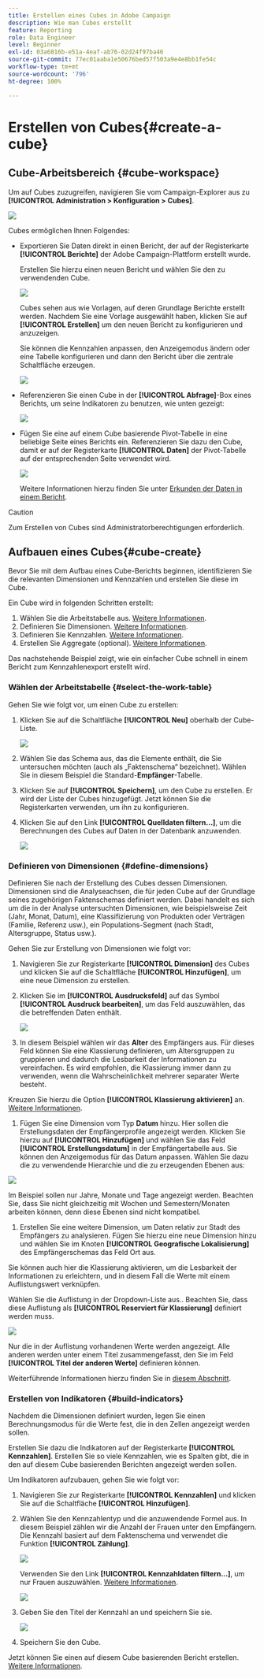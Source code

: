 ```yaml
---
title: Erstellen eines Cubes in Adobe Campaign
description: Wie man Cubes erstellt
feature: Reporting
role: Data Engineer
level: Beginner
exl-id: 03a6816b-e51a-4eaf-ab76-02d24f97ba46
source-git-commit: 77ec01aaba1e50676bed57f503a9e4e8bb1fe54c
workflow-type: tm+mt
source-wordcount: '796'
ht-degree: 100%

---
```


# Erstellen von Cubes{#create-a-cube}

## Cube-Arbeitsbereich {#cube-workspace}

Um auf Cubes zuzugreifen, navigieren Sie vom Campaign-Explorer aus zu **[!UICONTROL Administration > Konfiguration > Cubes]**.

![](assets/cube-node.png)

Cubes ermöglichen Ihnen Folgendes:

* Exportieren Sie Daten direkt in einen Bericht, der auf der Registerkarte **[!UICONTROL Berichte]** der Adobe Campaign-Plattform erstellt wurde.

   Erstellen Sie hierzu einen neuen Bericht und wählen Sie den zu verwendenden Cube.

   ![](assets/create-new-cube.png)

   Cubes sehen aus wie Vorlagen, auf deren Grundlage Berichte erstellt werden. Nachdem Sie eine Vorlage ausgewählt haben, klicken Sie auf **[!UICONTROL Erstellen]** um den neuen Bericht zu konfigurieren und anzuzeigen.

   Sie können die Kennzahlen anpassen, den Anzeigemodus ändern oder eine Tabelle konfigurieren und dann den Bericht über die zentrale Schaltfläche erzeugen.

   ![](assets/display-cube-table.png)

* Referenzieren Sie einen Cube in der **[!UICONTROL Abfrage]**-Box eines Berichts, um seine Indikatoren zu benutzen, wie unten gezeigt:

   ![](assets/cube-report-query.png)

* Fügen Sie eine auf einem Cube basierende Pivot-Tabelle in eine beliebige Seite eines Berichts ein. Referenzieren Sie dazu den Cube, damit er auf der Registerkarte **[!UICONTROL Daten]** der Pivot-Tabelle auf der entsprechenden Seite verwendet wird.

   ![](assets/cube-in-a-report.png)

   Weitere Informationen hierzu finden Sie unter [Erkunden der Daten in einem Bericht](cube-tables.md#explore-the-data-in-a-report).


>[!CAUTION]
>
>Zum Erstellen von Cubes sind Administratorberechtigungen erforderlich.

## Aufbauen eines Cubes{#cube-create}

Bevor Sie mit dem Aufbau eines Cube-Berichts beginnen, identifizieren Sie die relevanten Dimensionen und Kennzahlen und erstellen Sie diese im Cube.

Ein Cube wird in folgenden Schritten erstellt:

1. Wählen Sie die Arbeitstabelle aus. [Weitere Informationen](#select-the-work-table).
1. Definieren Sie Dimensionen. [Weitere Informationen](#define-dimensions).
1. Definieren Sie Kennzahlen. [Weitere Informationen](#build-indicators).
1. Erstellen Sie Aggregate (optional). [Weitere Informationen](customize-cubes.md#calculate-and-use-aggregates).

Das nachstehende Beispiel zeigt, wie ein einfacher Cube schnell in einem Bericht zum Kennzahlenexport erstellt wird.

### Wählen der Arbeitstabelle {#select-the-work-table}

Gehen Sie wie folgt vor, um einen Cube zu erstellen:

1. Klicken Sie auf die Schaltfläche **[!UICONTROL Neu]** oberhalb der Cube-Liste.

   ![](assets/create-a-cube.png)

1. Wählen Sie das Schema aus, das die Elemente enthält, die Sie untersuchen möchten (auch als „Faktenschema“ bezeichnet). Wählen Sie in diesem Beispiel die Standard-**Empfänger**-Tabelle.
1. Klicken Sie auf **[!UICONTROL Speichern]**, um den Cube zu erstellen. Er wird der Liste der Cubes hinzugefügt. Jetzt können Sie die Registerkarten verwenden, um ihn zu konfigurieren.

1. Klicken Sie auf den Link **[!UICONTROL Quelldaten filtern...]**, um die Berechnungen des Cubes auf Daten in der Datenbank anzuwenden.

   ![](assets/cube-filter-source.png)

### Definieren von Dimensionen {#define-dimensions}

Definieren Sie nach der Erstellung des Cubes dessen Dimensionen. Dimensionen sind die Analyseachsen, die für jeden Cube auf der Grundlage seines zugehörigen Faktenschemas definiert werden. Dabei handelt es sich um die in der Analyse untersuchten Dimensionen, wie beispielsweise Zeit (Jahr, Monat, Datum), eine Klassifizierung von Produkten oder Verträgen (Familie, Referenz usw.), ein Populations-Segment (nach Stadt, Altersgruppe, Status usw.).

Gehen Sie zur Erstellung von Dimensionen wie folgt vor:

1. Navigieren Sie zur Registerkarte **[!UICONTROL Dimension]** des Cubes und klicken Sie auf die Schaltfläche **[!UICONTROL Hinzufügen]**, um eine neue Dimension zu erstellen.
1. Klicken Sie im **[!UICONTROL Ausdrucksfeld]** auf das Symbol **[!UICONTROL Ausdruck bearbeiten]**, um das Feld auszuwählen, das die betreffenden Daten enthält.

   ![](assets/cube-add-dimension.png)

1. In diesem Beispiel wählen wir das **Alter** des Empfängers aus. Für dieses Feld können Sie eine Klassierung definieren, um Altersgruppen zu gruppieren und dadurch die Lesbarkeit der Informationen zu vereinfachen. Es wird empfohlen, die Klassierung immer dann zu verwenden, wenn die Wahrscheinlichkeit mehrerer separater Werte besteht.

Kreuzen Sie hierzu die Option **[!UICONTROL Klassierung aktivieren]** an. [Weitere Informationen](customize-cubes.md#data-binning).

1. Fügen Sie eine Dimension vom Typ **Datum** hinzu. Hier sollen die Erstellungsdaten der Empfängerprofile angezeigt werden. Klicken Sie hierzu auf **[!UICONTROL Hinzufügen]** und wählen Sie das Feld **[!UICONTROL Erstellungsdatum]** in der Empfängertabelle aus.
Sie können den Anzeigemodus für das Datum anpassen. Wählen Sie dazu die zu verwendende Hierarchie und die zu erzeugenden Ebenen aus:

![](assets/cube-date-dimension.png)

Im Beispiel sollen nur Jahre, Monate und Tage angezeigt werden. Beachten Sie, dass Sie nicht gleichzeitig mit Wochen und Semestern/Monaten arbeiten können, denn diese Ebenen sind nicht kompatibel.

1. Erstellen Sie eine weitere Dimension, um Daten relativ zur Stadt des Empfängers zu analysieren. Fügen Sie hierzu eine neue Dimension hinzu und wählen Sie im Knoten **[!UICONTROL Geografische Lokalisierung]** des Empfängerschemas das Feld Ort aus.

Sie können auch hier die Klassierung aktivieren, um die Lesbarkeit der Informationen zu erleichtern, und in diesem Fall die Werte mit einem Auflistungswert verknüpfen.

Wählen Sie die Auflistung in der Dropdown-Liste aus.. Beachten Sie, dass diese Auflistung als **[!UICONTROL Reserviert für Klassierung]** definiert werden muss.

![](assets/cube-dimension-with-enum.png)

Nur die in der Auflistung vorhandenen Werte werden angezeigt. Alle anderen werden unter einem Titel zusammengefasst, den Sie im Feld **[!UICONTROL Titel der anderen Werte]** definieren können.

Weiterführende Informationen hierzu finden Sie in [diesem Abschnitt](customize-cubes.md#dynamically-manage-bins).

### Erstellen von Indikatoren {#build-indicators}

Nachdem die Dimensionen definiert wurden, legen Sie einen Berechnungsmodus für die Werte fest, die in den Zellen angezeigt werden sollen.

Erstellen Sie dazu die Indikatoren auf der Registerkarte **[!UICONTROL Kennzahlen]**. Erstellen Sie so viele Kennzahlen, wie es Spalten gibt, die in den auf diesem Cube basierenden Berichten angezeigt werden sollen.

Um Indikatoren aufzubauen, gehen Sie wie folgt vor:

1. Navigieren Sie zur Registerkarte **[!UICONTROL Kennzahlen]** und klicken Sie auf die Schaltfläche **[!UICONTROL Hinzufügen]**.
1. Wählen Sie den Kennzahlentyp und die anzuwendende Formel aus. In diesem Beispiel zählen wir die Anzahl der Frauen unter den Empfängern. Die Kennzahl basiert auf dem Faktenschema und verwendet die Funktion **[!UICONTROL Zählung]**.

   ![](assets/cube-new-measure.png)

   Verwenden Sie den Link **[!UICONTROL Kennzahldaten filtern...]**, um nur Frauen auszuwählen. [Weitere Informationen](customize-cubes.md#define-measures).

   ![](assets/cube-filter-measure-data.png)

1. Geben Sie den Titel der Kennzahl an und speichern Sie sie.

   ![](assets/cube-save-measure.png)

1. Speichern Sie den Cube.


Jetzt können Sie einen auf diesem Cube basierenden Bericht erstellen. [Weitere Informationen](cube-tables.md).
